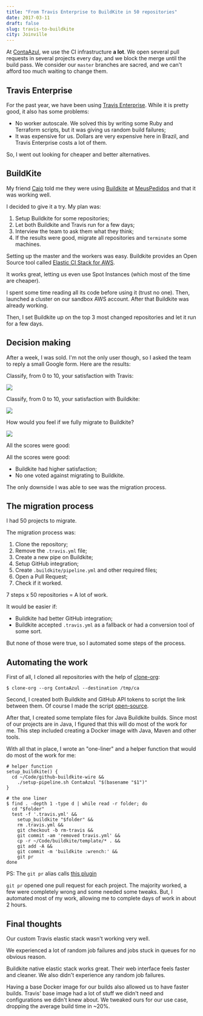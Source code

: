 ```yaml
---
title: "From Travis Enterprise to BuildKite in 50 repositories"
date: 2017-03-11
draft: false
slug: travis-to-buildkite
city: Joinville
---
```


At [ContaAzul](http://contaazul.com/), we use the CI infrastructure **a lot**. We open several pull requests in several projects every day, and we block the merge until the build pass. We consider our `master` branches are sacred, and we can't afford too much waiting to change them.

## Travis Enterprise

For the past year, we have been using [Travis Enterprise](https://enterprise.travis-ci.com/). While it is pretty good, it also has some problems:

- No worker autoscale. We solved this by writing some Ruby and Terraform scripts, but it was
giving us random build failures;
- It was expensive for us. Dollars are very expensive here in Brazil, and Travis Enterprise costs a lot of them.

So, I went out looking for cheaper and better alternatives.

## BuildKite

My friend [Caio](https://github.com/caiofbpa) told me they were using [Buildkite](https://buildkite.com/) at [MeusPedidos](https://meuspedidos.com.br/) and that it was working well.

I decided to give it a try. My plan was:

1. Setup Buildkite for some repositories;
2. Let both Buildkite and Travis run for a few days;
3. Interview the team to ask them what they think;
4. If the results were good, migrate all repositories and `terminate` some machines.

Setting up the master and the workers was easy. Buildkite provides an Open Source tool called
[Elastic CI Stack for AWS](https://github.com/buildkite/elastic-ci-stack-for-aws).

It works great, letting us even use Spot Instances (which most of the time are cheaper).

I spent some time reading all its code before using it (trust no one). Then, launched a cluster on our sandbox AWS account. After that Buildkite was already working.

Then, I set Buildkite up on the top 3 most changed repositories and let it run for a few days.

## Decision making

After a week, I was sold. I'm not the only user though, so I asked the team to reply a small Google form. Here are the results:

Classify, from 0 to 10, your satisfaction with Travis:

![](Untitled-ac9f82f9-b165-4d44-9aa6-690ab05c380d.png)

Classify, from 0 to 10, your satisfaction with Buildkite:

![](Untitled-bed83eb3-53b5-452f-a992-f1b1ad48ceca.png)

How would you feel if we fully migrate to Buildkite?

![](Untitled-7b085d05-1c44-4484-9683-6b3f0d9e0741.png)

All the scores were good:

All the scores were good:

- Buildkite had higher satisfaction;
- No one voted against migrating to Buildkite.

The only downside I was able to see was the migration process.

## The migration process

I had 50 projects to migrate.

The migration process was:

1. Clone the repository;
2. Remove the `.travis.yml` file;
3. Create a new pipe on Buildkite;
4. Setup GitHub integration;
5. Create `.buildkite/pipeline.yml` and other required files;
6. Open a Pull Request;
7. Check if it worked.

7 steps x 50 repositories = A lot of work.

It would be easier if:

- Buildkite had better GitHub integration;
- Buildkite accepted `.travis.yml` as a fallback or had a conversion tool of some sort.

But none of those were true, so I automated some steps of the process.

## Automating the work

First of all, I cloned all repositories with the help of [clone-org](http://github.com/caarlos0/clone-org):

```shell
$ clone-org --org ContaAzul --destination /tmp/ca
```

Second, I created both Buildkite and GitHub API tokens to script the link between them. Of course I made the script [open-source](https://github.com/caarlos0/github-buildkite-wire).

After that, I created some template files for Java Buildkite builds. Since most of our projects are in Java, I figured that this will do most of the work for me. This step included creating a Docker image with Java, Maven and other tools.

With all that in place, I wrote an "one-liner" and a helper function that would do most of the work for me:

```shell
# helper function
setup_buildkite() {
  cd ~/Code/github-buildkite-wire &&
    ./setup-pipeline.sh ContaAzul "$(basename "$1")"
}
```
```shell
# the one liner
$ find . -depth 1 -type d | while read -r folder; do
  cd "$folder"
  test -f '.travis.yml' &&
    setup_buildkite "$folder" &&
    rm .travis.yml &&
    git checkout -b rm-travis &&
    git commit -am 'removed travis.yml' &&
    cp -r ~/Code/buildkite/template/* . &&
    git add -A &&
    git commit -m 'buildkite :wrench:' &&
    git pr
done
```

PS: The `git pr` alias calls [this plugin](https://github.com/caarlos0/zsh-open-pr)

`git pr` opened one pull request for each project. The majority worked, a few were completely wrong and some needed some tweaks. But, I automated most of my work, allowing me to complete days of work in about 2 hours.

## Final thoughts

Our custom Travis elastic stack wasn't working very well. 

We experienced a lot of random job failures and jobs stuck in queues for no
obvious reason.

Buildkite native elastic stack works great. Their web interface feels faster and cleaner. We also didn't experience any random job failures. 

Having a base Docker image for our builds also allowed us to have faster builds. Travis' base image had a lot of stuff we didn't need and configurations we didn't knew about. We tweaked ours for our use case, dropping the average build time in ~20%.